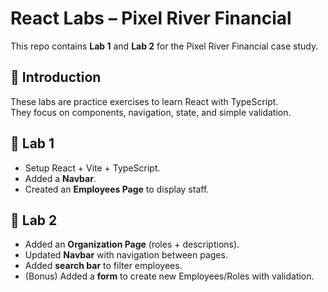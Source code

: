 # React Labs – Pixel River Financial

This repo contains **Lab 1** and **Lab 2** for the Pixel River Financial case study.


## 🔹 Introduction
These labs are practice exercises to learn React with TypeScript.  
They focus on components, navigation, state, and simple validation.


## 🔹 Lab 1
- Setup React + Vite + TypeScript.
- Added a **Navbar**.
- Created an **Employees Page** to display staff.


## 🔹 Lab 2
- Added an **Organization Page** (roles + descriptions).
- Updated **Navbar** with navigation between pages.
- Added **search bar** to filter employees.
- (Bonus) Added a **form** to create new Employees/Roles with validation.